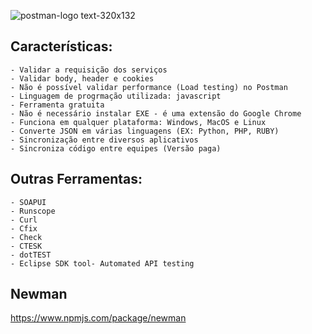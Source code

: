 ![postman-logo text-320x132](https://user-images.githubusercontent.com/4249709/29496848-63ad446c-85b1-11e7-904e-a4ddad25e9db.png)


## Características: 
    - Validar a requisição dos serviços 
    - Validar body, header e cookies 
    - Não é possível validar performance (Load testing) no Postman 
    - Linguagem de progrmação utilizada: javascript  
    - Ferramenta gratuita
    - Não é necessário instalar EXE - é uma extensão do Google Chrome
    - Funciona em qualquer plataforma: Windows, MacOS e Linux
    - Converte JSON em várias linguagens (EX: Python, PHP, RUBY)
    - Sincronização entre diversos aplicativos
    - Sincroniza código entre equipes (Versão paga)

## Outras Ferramentas: 
    - SOAPUI
	- Runscope
	- Curl
	- Cfix
	- Check
	- CTESK
	- dotTEST
	- Eclipse SDK tool- Automated API testing

## Newman 

https://www.npmjs.com/package/newman
